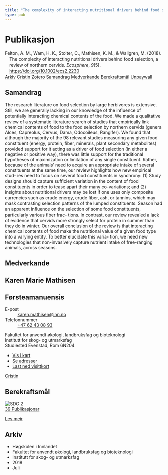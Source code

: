 ```yaml
---
title: "The complexity of interacting nutritional drivers behind food selection, a review of northern cervids"
type: pub
---
```

<h1>Publikasjon</h1>
<article id="csl-bib-container-2XLL4RBH" class="csl-bib-container">
  <div class="csl-bib-body" style="line-height: 1.35; padding-left: 1em; text-indent:-1em;">
  <div class="csl-entry">Felton, A. M., Wam, H. K., Stolter, C., Mathisen, K. M., &amp; Wallgren, M. (2018). The complexity of interacting nutritional drivers behind food selection, a review of northern cervids. <i>Ecosphere</i>, <i>9</i>(5). <a href="https://doi.org/10.1002/ecs2.2230">https://doi.org/10.1002/ecs2.2230</a></div>
</div>
  <div class="csl-bib-buttons">
    <a href="#taxonomy-article-2XLL4RBH" class="csl-bib-button">Arkiv</a>
    <a href="https://app.cristin.no/results/show.jsf?id=1596158" alt="Cristin URL" class="csl-bib-button">Cristin</a>
    <a href="http://zotero.org/groups/5022929/items/2XLL4RBH" alt="Zotero URL" class="csl-bib-button">Zotero</a>
    <a href="#abstract-article-2XLL4RBH" class="csl-bib-button">Samandrag</a>
    <a href="#contributors-article-2XLL4RBH" class="csl-bib-button">Medverkande</a>
    <a href="#sdg-article-2XLL4RBH" class="csl-bib-button">Berekraftsmål</a>
    <a href="https://onlinelibrary.wiley.com/doi/pdfdirect/10.1002/ecs2.2230" class="csl-bib-button">Unpaywall</a>
  </div>
  <div id="csl-bib-meta-container-2XLL4RBH"></div>
</article>
<div id="csl-bib-meta-2XLL4RBH" class="csl-bib-meta">
  <article id="abstract-article-2XLL4RBH" class="abstract-article">
    <h1>Samandrag</h1>
    The research literature on food selection by large herbivores is extensive. Still, we are generally 
lacking in our knowledge of the inﬂuence of potentially interacting chemical contents of the food. We made 
a qualitative review of a systematic literature search of studies that empirically link chemical contents of 
food to the food selection by northern cervids (genera Alces, Capreolus, Cervus, Dama, Odocoileus, Rangifer). 
We found that although the majority of the 98 relevant studies measuring any given food constituent 
(energy, protein, ﬁber, minerals, plant secondary metabolites) provided support for it acting as a driver of 
food selection (in either a negative or positive way), there was little support for the traditional hypotheses 
of maximization or limitation of any single constituent. Rather, because of the animals’ need to acquire an 
appropriate intake of several constituents at the same time, our review highlights how new empirical stud- 
ies need to focus on several food constituents in synchrony: (1) Study designs should capture sufﬁcient 
variation in the content of food constituents in order to tease apart their many co-variations; and (2) 
insights about nutritional drivers may be lost if one uses only composite currencies such as crude energy, 
crude ﬁber, ash, or tannins, which may mask contrasting selection patterns of the lumped constituents. 
Season had an apparent inﬂuence on the selection of some food constituents, particularly various ﬁber frac- 
tions. In contrast, our review revealed a lack of evidence that cervids more strongly select for protein in 
summer than they do in winter. Our overall conclusion of the review is that interacting chemical contents 
of food make the nutritional value of a given food type into a varying entity. To better elucidate this varia- 
tion, we need new technologies that non-invasively capture nutrient intake of free-ranging animals, across 
seasons.
  </article>
  <article id="contributors-article-2XLL4RBH" class="contributors-article">
    <h1>Medverkande</h1>
    <div class="personas">
<div class="vrtx-hinn-person-card">
<div class="photo">
<i class="lar la-user-circle missing-person"></i>
</div>
<div class="info">
<hgroup><h1>Karen Marie Mathisen</h1>
<h2>Førsteamanuensis</h2>
</hgroup><dl>
<dt>E-post</dt>
<dd>
<a href="mailto:karen.mathisen@inn.no">karen.mathisen@inn.no</a>
</dd>
<dt>Telefonnummer</dt>
<dd><a href="tel:+4762430893">
+47 62 43 08 93
</a></dd>
</dl>
<p>
Fakultet for anvendt økologi, landbruksfag og bioteknologi<br>
Institutt for skog- og utmarksfag<br>
Studiested Evenstad,
Rom 6N204
</p>
<ul class="vrtx-hinn-links">
<li><a href="https://www.google.com/maps?q=61.42516,11.07813">Vis i kart</a></li>
<li><a href="https://www.inn.no/finn-en-ansatt/karen-mathisen.html#vrtx-hinn-addresses">Se adresser</a></li>
<li><a href="https://www.inn.no/finn-en-ansatt/karen-mathisen.html?vrtx=vcf">Last ned visittkort</a></li>
</ul>
</div>
</div>
<a href="https://app.cristin.no/persons/show.jsf?id=328273" alt="Cristin URL" class="personas-cristin">Cristin</a>
</div>
  </article>
  <article id="sdg-article-2XLL4RBH" class="sdg-article">
    <h1>Berekraftsmål</h1>
    <div class="sdg-container"><div id="sdg2" class="sdg">
<img src="{{< params subfolder >}}images/sdg/sdg02_no.png" class="image" alt="SDG 2">
<div class="sdg-overlay">
<a href="{{< params subfolder >}}no/archive/?sdg=2#archive" class="sdg-publication-count"><span>39</span> Publikasjonar</a>
<p><a href="https://www.fn.no/om-fn/fns-baerekraftsmaal/utrydde-sult?lang=nno-NO" class="sdg-read-more">Les meir</a></p>
</div>
</div></div>
  </article>
  <article id="taxonomy-article-2XLL4RBH" class="taxonomy-article">
    <h1>Arkiv</h1>
    <ul>
      <li>Høgskolen i Innlandet</li>
      <li>Fakultet for anvendt økologi, landbruksfag og bioteknologi</li>
      <li>Institutt for skog- og utmarksfag</li>
      <li>2018</li>
      <li>Juli</li>
    </ul>
  </article>
</div>
